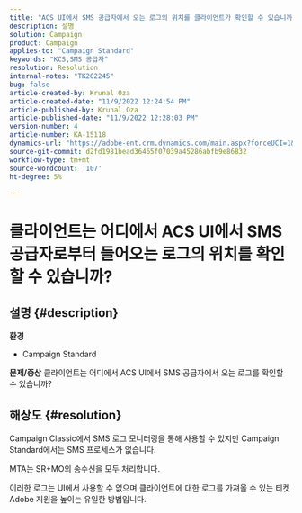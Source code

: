 ```yaml
---
title: "ACS UI에서 SMS 공급자에서 오는 로그의 위치를 클라이언트가 확인할 수 있습니까?"
description: 설명
solution: Campaign
product: Campaign
applies-to: "Campaign Standard"
keywords: "KCS,SMS 공급자"
resolution: Resolution
internal-notes: "TK202245"
bug: false
article-created-by: Krunal Oza
article-created-date: "11/9/2022 12:24:54 PM"
article-published-by: Krunal Oza
article-published-date: "11/9/2022 12:28:03 PM"
version-number: 4
article-number: KA-15118
dynamics-url: "https://adobe-ent.crm.dynamics.com/main.aspx?forceUCI=1&pagetype=entityrecord&etn=knowledgearticle&id=54638f7f-2960-ed11-9562-6045bd0067ea"
source-git-commit: d2fd1981bead36465f07039a45286abfb9e86832
workflow-type: tm+mt
source-wordcount: '107'
ht-degree: 5%

---
```


# 클라이언트는 어디에서 ACS UI에서 SMS 공급자로부터 들어오는 로그의 위치를 확인할 수 있습니까?

## 설명 {#description}

<b>환경</b>
- Campaign Standard



<b>문제/증상</b>
클라이언트는 어디에서 ACS UI에서 SMS 공급자에서 오는 로그를 확인할 수 있습니까?


## 해상도 {#resolution}


Campaign Classic에서 SMS 로그 모니터링을 통해 사용할 수 있지만 Campaign Standard에서는 SMS 프로세스가 없습니다.

MTA는 SR+MO의 송수신을 모두 처리합니다.

이러한 로그는 UI에서 사용할 수 없으며 클라이언트에 대한 로그를 가져올 수 있는 티켓 Adobe 지원을 높이는 유일한 방법입니다.
